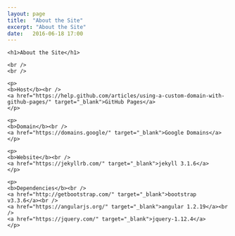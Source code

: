 ```yaml
---
layout: page
title:  "About the Site"
excerpt: "About the Site"
date:   2016-06-18 17:00
---
```



<div>

    <h1>About the Site</h1>

    <br />
    <br />

    <p>
    <b>Host</b><br />
    <a href="https://help.github.com/articles/using-a-custom-domain-with-github-pages/" target="_blank">GitHub Pages</a>
    </p>

    <p>
    <b>Domain</b><br />
    <a href="https://domains.google/" target="_blank">Google Domains</a>
    </p>

    <p>
    <b>Website</b><br />
    <a href="https://jekyllrb.com/" target="_blank">jekyll 3.1.6</a>
    </p>

    <p>
    <b>Dependencies</b><br />
    <a href="http://getbootstrap.com/" target="_blank">bootstrap v3.3.6</a><br />
    <a href="https://angularjs.org/" target="_blank">angular 1.2.19</a><br />
    <a href="https://jquery.com/" target="_blank">jquery-1.12.4</a>
    </p>

</div>
